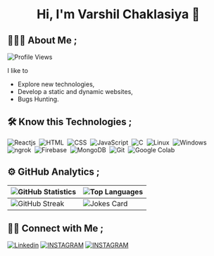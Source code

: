 <h1 align="center">Hi, I'm Varshil Chaklasiya 👋</h1>

## 👨🏻‍💻 About Me ;
<p align="left">
    <img src="https://komarev.com/ghpvc/?username=ivarshil&label=Profile%20views&color=05122A&style=plastic" alt="Profile Views" />
</p>

I like to
- Explore new technologies,
- Develop a static and dynamic websites,
- Bugs Hunting.

## 🛠 Know this Technologies ;
![Reactjs](https://img.shields.io/badge/-React.js-05122A?style=flat&logo=react)&nbsp;
![HTML](https://img.shields.io/badge/-HTML-05122A?style=flat&logo=html5)&nbsp;
![CSS](https://img.shields.io/badge/-CSS-05122A?style=flat&logo=css3)&nbsp;
![JavaScript](https://img.shields.io/badge/-JavaScript-05122A?style=flat&logo=javascript)&nbsp;
![C](https://img.shields.io/badge/-C-05122A?style=flat&logo=c)&nbsp;
![Linux](https://img.shields.io/badge/-Linux-05122A?style=flat&logo=linux)&nbsp;
![Windows](https://img.shields.io/badge/-Windows-05122A?style=flat&logo=windows)&nbsp;
![ngrok](https://img.shields.io/badge/-ngrock-05122A?style=flat&logo=ngrok)&nbsp;
![Firebase](https://img.shields.io/badge/-Firebase-05122A?style=flat&logo=firebase)&nbsp;
![MongoDB](https://img.shields.io/badge/-MongoDB-05122A?style=flat&logo=mongodb)&nbsp;
![Git](https://img.shields.io/badge/-Git-05122A?style=flat&logo=git)&nbsp;
![Google Colab](https://img.shields.io/badge/-Google%20Colab-05122A?style=flat&logo=googlecolab)&nbsp;

## ⚙️ GitHub Analytics ;
| ![GitHub Statistics](https://github-readme-stats.vercel.app/api?username=ivarshil&show_icons=true&theme=algolia&include_all_commits=true&count_private=true&bg_color=0d1117&title_color=00ddd7&hide_border=false&border_color=FFFFFF) | ![Top Languages](https://github-readme-stats.vercel.app/api/top-langs/?username=ivarshil&layout=compact&hide=handlebars&theme=algolia&bg_color=0D1117&hide_border=false&&title_color=00ddd7&border_color=FFFFFF) |
| --- | --- |
| ![GitHub Streak](https://github-readme-streak-stats.herokuapp.com?user=ivarshil&theme=dark&background=0D1117&hide_border=&border_color=FFFFFF&ring=00DDD7&fire=00DDD7&stroke=F1F1F1&currStreakNum=FFFFFF&sideNums=FFFFFF&currStreakLabel=00DDD7&dates=CACACA) | ![Jokes Card](https://readme-jokes.vercel.app/api?bgColor=%230D1117&borderColor=%23FFFFFF&qColor=%2300DDD7&aColor=%23FFFFFF&codeColor=%232BD18F) |

## 🤝🏻 Connect with Me ;
<p>
    <a href="https://www.linkedin.com/in/ivarshil/"> <img alt="Linkedin" src="https://img.shields.io/badge/-Linkedin-0077B5?style=flat&logo=linkedin"/></a>
    <a href="https://www.instagram.com/ivarshil"> <img alt="INSTAGRAM" src="https://img.shields.io/badge/-Instagram-0077B5?style=flat&logo=instagram"/></a>
    <a href="https://www.twitter.com/ivarshil"> <img alt="INSTAGRAM" src="https://img.shields.io/badge/-Twitter-0077B5?style=flat&logo=twitter"/></a>
</p>
